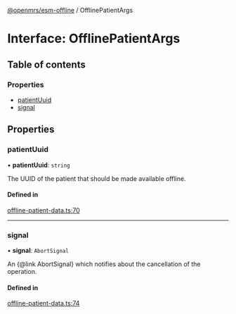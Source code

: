 [@openmrs/esm-offline](../API.md) / OfflinePatientArgs

# Interface: OfflinePatientArgs

## Table of contents

### Properties

- [patientUuid](OfflinePatientArgs.md#patientuuid)
- [signal](OfflinePatientArgs.md#signal)

## Properties

### patientUuid

• **patientUuid**: `string`

The UUID of the patient that should be made available offline.

#### Defined in

[offline-patient-data.ts:70](https://github.com/openmrs/openmrs-esm-core/blob/master/packages/framework/esm-offline/src/offline-patient-data.ts#L70)

___

### signal

• **signal**: `AbortSignal`

An {@link AbortSignal} which notifies about the cancellation of the operation.

#### Defined in

[offline-patient-data.ts:74](https://github.com/openmrs/openmrs-esm-core/blob/master/packages/framework/esm-offline/src/offline-patient-data.ts#L74)
